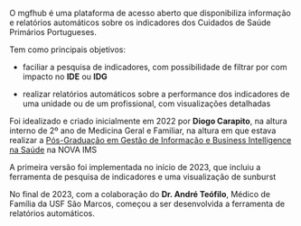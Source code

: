 O mgfhub é uma plataforma de acesso aberto que disponibiliza informação e relatórios automáticos sobre os indicadores dos Cuidados de Saúde Primários Portugueses.

Tem como principais objetivos:

- faciliar a pesquisa de indicadores, com possibilidade de filtrar por com impacto no **IDE** ou **IDG**

- realizar relatórios automáticos sobre a performance dos indicadores de uma unidade ou de um profissional, com visualizações detalhadas

Foi idealizado e criado inicialmente em 2022 por **Diogo Carapito**, na altura interno de 2º ano de Medicina Geral e Familiar, na altura em que estava realizar a [Pós-Graduação em Gestão de Informação e Business Intelligence na Saúde](https://www.novaims.unl.pt/pt/ensino/cursos/pos-graduacoes-e-mestrados/pos-graduacao-em-gestao-de-informacao-e-business-intelligence-na-saude/) na NOVA IMS

A primeira versão foi implementada no início de 2023, que incluiu a ferramenta de pesquisa de indicadores e uma visualização de sunburst

No final de 2023, com a colaboração do **Dr. André Teófilo**, Médico de Família da USF São Marcos, começou a ser desenvolvida a ferramenta de relatórios automáticos.
